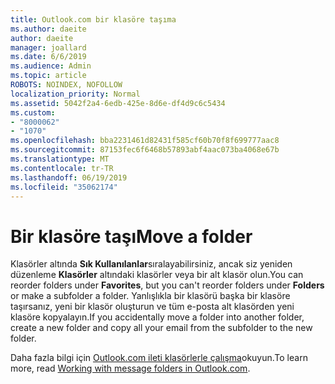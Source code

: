 ```yaml
---
title: Outlook.com bir klasöre taşıma
ms.author: daeite
author: daeite
manager: joallard
ms.date: 6/6/2019
ms.audience: Admin
ms.topic: article
ROBOTS: NOINDEX, NOFOLLOW
localization_priority: Normal
ms.assetid: 5042f2a4-6edb-425e-8d6e-df4d9c6c5434
ms.custom:
- "8000062"
- "1070"
ms.openlocfilehash: bba2231461d82431f585cf60b70f8f699777aac8
ms.sourcegitcommit: 87153fec6f6468b57893abf4aac073ba4068e67b
ms.translationtype: MT
ms.contentlocale: tr-TR
ms.lasthandoff: 06/19/2019
ms.locfileid: "35062174"
---
```

# <a name="move-a-folder"></a><span data-ttu-id="fd409-102">Bir klasöre taşı</span><span class="sxs-lookup"><span data-stu-id="fd409-102">Move a folder</span></span>

<span data-ttu-id="fd409-103">Klasörler altında **Sık Kullanılanlar**sıralayabilirsiniz, ancak siz yeniden düzenleme **Klasörler** altındaki klasörler veya bir alt klasör olun.</span><span class="sxs-lookup"><span data-stu-id="fd409-103">You can reorder folders under **Favorites**, but you can't reorder folders under **Folders** or make a subfolder a folder.</span></span> <span data-ttu-id="fd409-104">Yanlışlıkla bir klasörü başka bir klasöre taşırsanız, yeni bir klasör oluşturun ve tüm e-posta alt klasörden yeni klasöre kopyalayın.</span><span class="sxs-lookup"><span data-stu-id="fd409-104">If you accidentally move a folder into another folder, create a new folder and copy all your email from the subfolder to the new folder.</span></span>
  
<span data-ttu-id="fd409-105">Daha fazla bilgi için [Outlook.com ileti klasörlerle çalışma](https://support.office.com/article/6bb0723a-f39f-4a8d-bb3f-fab5dcc2510a)okuyun.</span><span class="sxs-lookup"><span data-stu-id="fd409-105">To learn more, read [Working with message folders in Outlook.com](https://support.office.com/article/6bb0723a-f39f-4a8d-bb3f-fab5dcc2510a).</span></span>